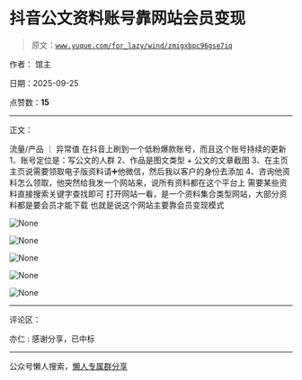 # 抖音公文资料账号靠网站会员变现

> 原文：[`www.yuque.com/for_lazy/wind/zmigxbpc96gse7iq`](https://www.yuque.com/for_lazy/wind/zmigxbpc96gse7iq)

作者： 馆主

日期：2025-09-25

点赞数：**15**

* * *

正文：

流量/产品 ｜ 异常值 在抖音上刷到一个低粉爆款账号，而且这个账号持续的更新 1、账号定位是：写公文的人群 2、作品是图文类型 + 公文的文章截图
3、在主页主页说需要领取电子版资料请➕他微信，然后我以客户的身份去添加 4、咨询他资料怎么领取，他突然给我发一个网站来，说所有资料都在这个平台上
需要某些资料直接搜索关键字查找即可 打开网站一看，是一个资料集合类型网站，大部分资料都是要会员才能下载 也就是说这个网站主要靠会员变现模式

![](img/b1a4bac2e4834f705611ce23399df4e5.png "None")

![](img/ab1954ad6ccdc9b931d6d28bf61e741e.png "None")

![](img/69533112ca3d5f32f9bdc3ddb6618a4b.png "None")

![](img/e13420119e953a72c5d9894248d1e946.png "None")

![](img/fc7195a084df57406a9a032c6f5b424b.png "None")

* * *

评论区：

亦仁 : 感谢分享，已中标

* * *

公众号懒人搜索，[懒人专属群分享](https://lazybook.fun/#/blog/group)